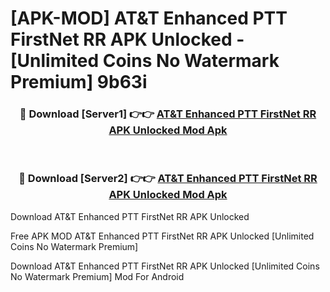 # [APK-MOD] AT&T Enhanced PTT  FirstNet RR APK Unlocked - [Unlimited Coins No Watermark Premium] 9b63i



<div align="center">
<h3>🔴 Download [Server1] 👉👉 <a href="https://momento.my/?title=AT&T_Enhanced_PTT__FirstNet_RR_APK_Unlocked">AT&T Enhanced PTT  FirstNet RR APK Unlocked Mod Apk</a></h3><br>

<h3>🔴 Download [Server2] 👉👉 <a href="https://momento.my/?title=AT&T_Enhanced_PTT__FirstNet_RR_APK_Unlocked">AT&T Enhanced PTT  FirstNet RR APK Unlocked Mod Apk</a></h3>
</div>



Download AT&T Enhanced PTT  FirstNet RR APK Unlocked 

Free APK MOD AT&T Enhanced PTT  FirstNet RR APK Unlocked [Unlimited Coins No Watermark Premium]

Download AT&T Enhanced PTT  FirstNet RR APK Unlocked [Unlimited Coins No Watermark Premium] Mod For Android
